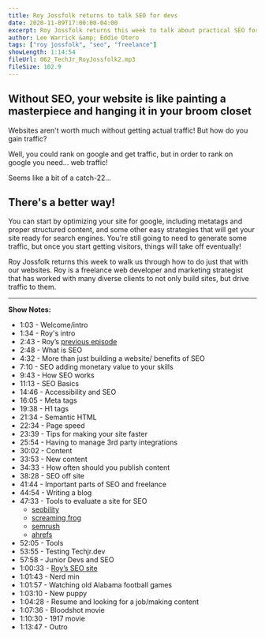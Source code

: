 ```yaml
---
title: Roy Jossfolk returns to talk SEO for devs
date: 2020-11-09T17:00:00-04:00
excerpt: Roy Jossfolk returns this week to talk about practical SEO for developers.
author: Lee Warrick &amp; Eddie Otero
tags: ["roy jossfolk", "seo", "freelance"]
showLength: 1:14:54
fileUrl: 062_TechJr_RoyJossfolk2.mp3
fileSize: 102.9
---
```


## Without SEO, your website is like painting a masterpiece and hanging it in your broom closet

Websites aren't worth much without getting actual traffic! But how do you gain traffic?

Well, you could rank on google and get traffic, but in order to rank on google you need... web traffic!

Seems like a bit of a catch-22...

## There's a better way!

You can start by optimizing your site for google, including metatags and proper structured content, and some other easy strategies that will get your site ready for search engines. You're still going to need to generate some traffic, but once you start getting visitors, things will take off eventually!

Roy Jossfolk returns this week to walk us through how to do just that with our websites. Roy is a freelance web developer and marketing strategist that has worked with many diverse clients to not only build sites, but drive traffic to them.

---

**Show Notes:**

* 1:03 - Welcome/intro
* 1:34 - Roy's intro
* 2:43 - Roy’s [previous episode](https://techjr.dev/episodes/2019/roy-jossfolk-talks-freelancing-for-junior-devs/)
* 2:48 - What is SEO
* 4:32 - More than just building a website/ benefits of SEO
* 7:10 - SEO adding monetary value to your skills
* 9:43 - How SEO works
* 11:13 - SEO Basics
* 14:46 - Accessibility and SEO
* 16:05 - Meta tags
* 19:38 - H1 tags
* 21:34 - Semantic HTML
* 22:34 - Page speed
* 23:39 - Tips for making your site faster
* 25:54 - Having to manage 3rd party integrations
* 30:02 - Content
* 33:53 - New content
* 34:33 - How often should you publish content
* 38:28 - SEO off site
* 41:44 - Important parts of SEO and freelance
* 44:54 - Writing a blog
* 47:33 - Tools to evaluate a site for SEO
  * [seobility](https://www.seobility.net/en/)
  * [screaming frog](https://www.screamingfrog.co.uk/seo-spider/)
  * [semrush](https://www.semrush.com/)
  * [ahrefs](https://ahrefs.com/)
* 52:05 - Tools
* 53:55 - Testing Techjr.dev
* 57:58 - Junior Devs and SEO
* 1:00:33 - [Roy’s SEO site](https://youdontknowseo.com/)
* 1:01:43 - Nerd min
* 1:01:57 - Watching old Alabama football games
* 1:03:10 - New puppy
* 1:04:28 - Resume and looking for a job/making content
* 1:07:36 - Bloodshot movie
* 1:10:30 - 1917 movie
* 1:13:47 - Outro
